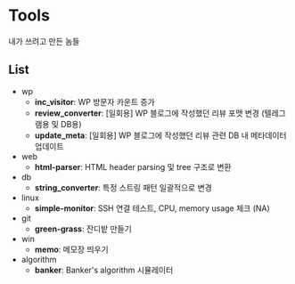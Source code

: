 # Tools
내가 쓰려고 만든 놈들

## List
- wp
  - **inc_visitor**: WP 방문자 카운트 증가
  - **review_converter**: \[일회용\] WP 블로그에 작성했던 리뷰 포맷 변경 (텔레그램용 및 DB용)
  - **update_meta**: \[일회용\] WP 블로그에 작성했던 리뷰 관련 DB 내 메타데이터 업데이트
- web
  - **html-parser**: HTML header parsing 및 tree 구조로 변환
- db
  - **string_converter**: 특정 스트링 패턴 일괄적으로 변경 
- linux
  - **simple-monitor**: SSH 연결 테스트, CPU, memory usage 체크 (NA)
- git
  - **green-grass**: 잔디밭 만들기
- win
  - **memo**: 메모장 띄우기
- algorithm
  - **banker**: Banker's algorithm 시뮬레이터